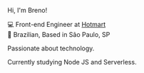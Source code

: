 Hi, I'm Breno!

💻 Front-end Engineer at [Hotmart](https://www.hotmart.com/) <br>
🏡 Brazilian, Based in São Paulo, SP

Passionate about technology.

Currently studying Node JS and Serverless.
